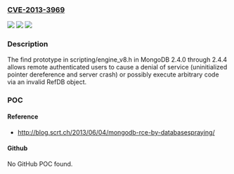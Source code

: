 ### [CVE-2013-3969](https://cve.mitre.org/cgi-bin/cvename.cgi?name=CVE-2013-3969)
![](https://img.shields.io/static/v1?label=Product&message=n%2Fa&color=blue)
![](https://img.shields.io/static/v1?label=Version&message=n%2Fa&color=blue)
![](https://img.shields.io/static/v1?label=Vulnerability&message=n%2Fa&color=brighgreen)

### Description

The find prototype in scripting/engine_v8.h in MongoDB 2.4.0 through 2.4.4 allows remote authenticated users to cause a denial of service (uninitialized pointer dereference and server crash) or possibly execute arbitrary code via an invalid RefDB object.

### POC

#### Reference
- http://blog.scrt.ch/2013/06/04/mongodb-rce-by-databasespraying/

#### Github
No GitHub POC found.

